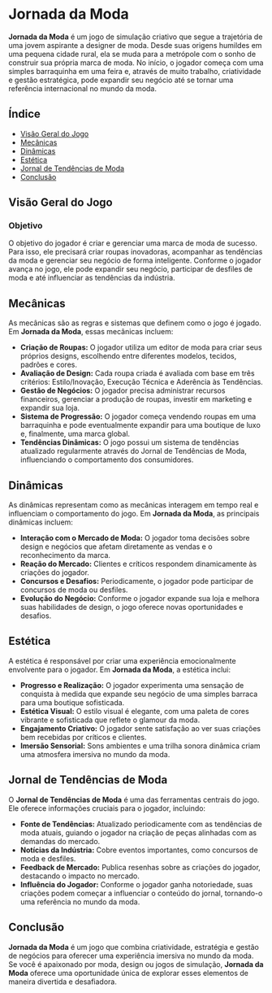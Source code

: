# Jornada da Moda

**Jornada da Moda** é um jogo de simulação criativo que segue a trajetória de uma jovem aspirante a designer de moda. Desde suas origens humildes em uma pequena cidade rural, ela se muda para a metrópole com o sonho de construir sua própria marca de moda. No início, o jogador começa com uma simples barraquinha em uma feira e, através de muito trabalho, criatividade e gestão estratégica, pode expandir seu negócio até se tornar uma referência internacional no mundo da moda.

## Índice

- [Visão Geral do Jogo](#visão-geral-do-jogo)
- [Mecânicas](#mecânicas)
- [Dinâmicas](#dinâmicas)
- [Estética](#estética)
- [Jornal de Tendências de Moda](#jornal-de-tendências-de-moda)
- [Conclusão](#conclusão)

## Visão Geral do Jogo

### Objetivo

O objetivo do jogador é criar e gerenciar uma marca de moda de sucesso. Para isso, ele precisará criar roupas inovadoras, acompanhar as tendências da moda e gerenciar seu negócio de forma inteligente. Conforme o jogador avança no jogo, ele pode expandir seu negócio, participar de desfiles de moda e até influenciar as tendências da indústria.

## Mecânicas

As mecânicas são as regras e sistemas que definem como o jogo é jogado. Em **Jornada da Moda**, essas mecânicas incluem:

- **Criação de Roupas:** O jogador utiliza um editor de moda para criar seus próprios designs, escolhendo entre diferentes modelos, tecidos, padrões e cores.
- **Avaliação de Design:** Cada roupa criada é avaliada com base em três critérios: Estilo/Inovação, Execução Técnica e Aderência às Tendências.
- **Gestão de Negócios:** O jogador precisa administrar recursos financeiros, gerenciar a produção de roupas, investir em marketing e expandir sua loja.
- **Sistema de Progressão:** O jogador começa vendendo roupas em uma barraquinha e pode eventualmente expandir para uma boutique de luxo e, finalmente, uma marca global.
- **Tendências Dinâmicas:** O jogo possui um sistema de tendências atualizado regularmente através do Jornal de Tendências de Moda, influenciando o comportamento dos consumidores.

## Dinâmicas

As dinâmicas representam como as mecânicas interagem em tempo real e influenciam o comportamento do jogo. Em **Jornada da Moda**, as principais dinâmicas incluem:

- **Interação com o Mercado de Moda:** O jogador toma decisões sobre design e negócios que afetam diretamente as vendas e o reconhecimento da marca.
- **Reação do Mercado:** Clientes e críticos respondem dinamicamente às criações do jogador.
- **Concursos e Desafios:** Periodicamente, o jogador pode participar de concursos de moda ou desfiles.
- **Evolução do Negócio:** Conforme o jogador expande sua loja e melhora suas habilidades de design, o jogo oferece novas oportunidades e desafios.

## Estética

A estética é responsável por criar uma experiência emocionalmente envolvente para o jogador. Em **Jornada da Moda**, a estética inclui:

- **Progresso e Realização:** O jogador experimenta uma sensação de conquista à medida que expande seu negócio de uma simples barraca para uma boutique sofisticada.
- **Estética Visual:** O estilo visual é elegante, com uma paleta de cores vibrante e sofisticada que reflete o glamour da moda.
- **Engajamento Criativo:** O jogador sente satisfação ao ver suas criações bem recebidas por críticos e clientes.
- **Imersão Sensorial:** Sons ambientes e uma trilha sonora dinâmica criam uma atmosfera imersiva no mundo da moda.

## Jornal de Tendências de Moda

O **Jornal de Tendências de Moda** é uma das ferramentas centrais do jogo. Ele oferece informações cruciais para o jogador, incluindo:

- **Fonte de Tendências:** Atualizado periodicamente com as tendências de moda atuais, guiando o jogador na criação de peças alinhadas com as demandas do mercado.
- **Notícias da Indústria:** Cobre eventos importantes, como concursos de moda e desfiles.
- **Feedback de Mercado:** Publica resenhas sobre as criações do jogador, destacando o impacto no mercado.
- **Influência do Jogador:** Conforme o jogador ganha notoriedade, suas criações podem começar a influenciar o conteúdo do jornal, tornando-o uma referência no mundo da moda.

## Conclusão

**Jornada da Moda** é um jogo que combina criatividade, estratégia e gestão de negócios para oferecer uma experiência imersiva no mundo da moda. Se você é apaixonado por moda, design ou jogos de simulação, **Jornada da Moda** oferece uma oportunidade única de explorar esses elementos de maneira divertida e desafiadora.
